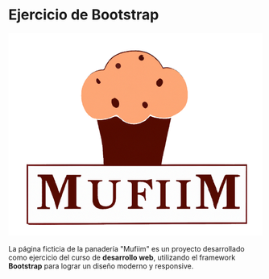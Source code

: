 # Ejercicio de Bootstrap

![](https://github.com/NicolasJNunez/Mufiim-bakery/blob/main/img/logo-bakery-2.png?raw=true)

La página ficticia de la panadería "Mufiim" es un proyecto desarrollado como ejercicio del curso de **desarrollo web**, utilizando el framework **Bootstrap** para lograr un diseño moderno y responsive.
